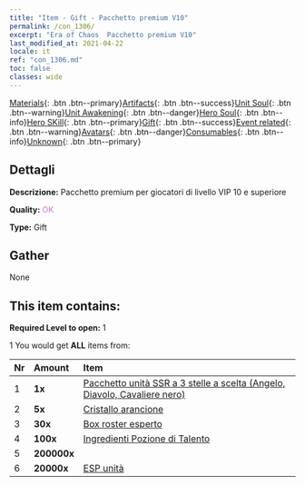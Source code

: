 ```yaml
---
title: "Item - Gift - Pacchetto premium V10"
permalink: /con_1306/
excerpt: "Era of Chaos  Pacchetto premium V10"
last_modified_at: 2021-04-22
locale: it
ref: "con_1306.md"
toc: false
classes: wide
---
```

 [Materials](/ItemsIT/){: .btn .btn--primary}[Artifacts](/ItemsIT/Artifacts/){: .btn .btn--success}[Unit Soul](/ItemsIT/UnitSoul/){: .btn .btn--warning}[Unit Awakening](/ItemsIT/UnitAwakening/){: .btn .btn--danger}[Hero Soul](/ItemsIT/HeroSoul/){: .btn .btn--info}[Hero SKill](/ItemsIT/HeroSkill/){: .btn .btn--primary}[Gift](/ItemsIT/Gift/){: .btn .btn--success}[Event related](/ItemsIT/Events/){: .btn .btn--warning}[Avatars](/ItemsIT/Avatars/){: .btn .btn--danger}[Consumables](/ItemsIT/Consumables/){: .btn .btn--info}[Unknown](/ItemsIT/Unknown/){: .btn .btn--primary}

## Dettagli
 **Descrizione:** Pacchetto premium per giocatori di livello VIP 10 e superiore

 **Quality:** <span style="color: #DA70D6">OK</span>

 **Type:** Gift

## Gather

  None

## This item contains:

 **Required Level to open:** 1

 1 You would get **ALL** items  from:

  | Nr | Amount |     Item    |
  |:---|:-------|:------------|
  | 1 |  **1x** | [Pacchetto unità SSR a 3 stelle a scelta (Angelo, Diavolo, Cavaliere nero)](/it/Items/con_1320/) |  | 
  | 2 |  **5x** | [Cristallo arancione](/it/Items/con_730/) |  | 
  | 3 |  **30x** | [Box roster esperto](/it/Items/con_776/) |  | 
  | 4 |  **100x** | [Ingredienti Pozione di Talento](/it/Items/con_1120/) |  | 
  | 5 |  **200000x** | <i class="fas fa-coins"/> |  | 
  | 6 |  **20000x** | [ESP unità](/it/Items/con_902/) |  | 
